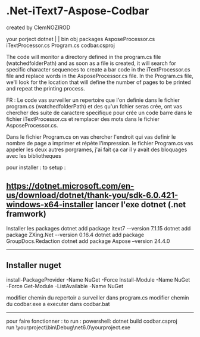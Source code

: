 # .Net-iText7-Aspose-Codbar
created by ClemNOZIROD

your porject dotnet |
                    |
                      bin
                      obj
                      packages
                      AsposeProcessor.cs
                      iTextProcessor.cs
                      Program.cs
                      codbar.csproj



The code will monitor a directory defined in the program.cs file (watchedfolderPath) and as soon as a file is created, it will search for specific character sequences to create a bar code in the iTextProcessor.cs file and replace words in the AsposeProcessor.cs file.
In the Program.cs file, we'll look for the location that will define the number of pages to be printed and repeat the printing process.

FR : 
Le code vas surveiller un repertoire que l'on definie dans le fichier program.cs (watchedfolderPath) et des qu'un fchier seras crée, ont vas chercher des suite de caractere specifique pour crée un code barre dans le fichier iTextProcessor.cs et remplacer des mots dans le fichier AsposeProcessor.cs.

Dans le fichier Program.cs on vas chercher l'endroit qui vas definir le nombre de page a imprimer et répète l'impression.
le fichier Program.cs vas appeler les deux autres porgrames, j'ai fait ça car il y avait des bloquages avec les bibliotheques 


pour installer : 
to setup : 

https://dotnet.microsoft.com/en-us/download/dotnet/thank-you/sdk-6.0.421-windows-x64-installer
lancer l'exe dotnet (.net framwork) 
-----------------------------------------------------------------------------
Installer les packages 
dotnet add package itext7 --version 7.1.15
dotnet add package ZXing.Net --version 0.16.4
dotnet add package GroupDocs.Redaction
dotnet add package Aspose –version 24.4.0

----------------------------------------------------------------------------
Installer nuget 
----------------------------------------------------------------------------
install-PackageProvider -Name NuGet -Force
Install-Module -Name NuGet -Force
Get-Module -ListAvailable -Name NuGet

modifier chemin du repertoir a surveiller dans program.cs
modifier chemin du codbar.exe a executer dans codbar.bat

-----------------------------------------------------------------------------
pour faire fonctionner : 
to run : 
powershell:
dotnet build codbar.csproj  
run  \yourproject\bin\Debug\net6.0\yourproject.exe
